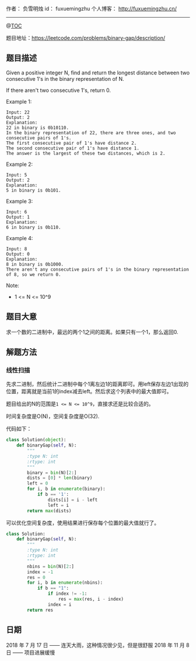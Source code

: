 
作者： 		负雪明烛 
id：				fuxuemingzhu
个人博客：	http://fuxuemingzhu.cn/

---
@[TOC](目录)

题目地址：https://leetcode.com/problems/binary-gap/description/

## 题目描述

Given a positive integer N, find and return the longest distance between two consecutive 1's in the binary representation of N.

If there aren't two consecutive 1's, return 0.

 

Example 1:

    Input: 22
    Output: 2
    Explanation: 
    22 in binary is 0b10110.
    In the binary representation of 22, there are three ones, and two consecutive pairs of 1's.
    The first consecutive pair of 1's have distance 2.
    The second consecutive pair of 1's have distance 1.
    The answer is the largest of these two distances, which is 2.

Example 2:

    Input: 5
    Output: 2
    Explanation: 
    5 in binary is 0b101.

Example 3:

    Input: 6
    Output: 1
    Explanation: 
    6 in binary is 0b110.

Example 4:
    
    Input: 8
    Output: 0
    Explanation: 
    8 in binary is 0b1000.
    There aren't any consecutive pairs of 1's in the binary representation of 8, so we return 0.
 

Note:

- 1 <= N <= 10^9

## 题目大意

求一个数的二进制中，最远的两个1之间的距离。如果只有一个1，那么返回0.

## 解题方法

### 线性扫描

先求二进制，然后统计二进制中每个1离左边1的距离即可。用left保存左边1出现的位置，距离就是当前1的index减去left。然后求这个列表中的最大值即可。

题目给出的N的范围是``1 <= N <= 10^9``，直接求还是比较合适的。

时间复杂度是O(N)，空间复杂度是O(32).

代码如下：

```python
class Solution(object):
    def binaryGap(self, N):
        """
        :type N: int
        :rtype: int
        """
        binary = bin(N)[2:]
        dists = [0] * len(binary)
        left = 0
        for i, b in enumerate(binary):
            if b == '1':
                dists[i] = i - left
                left = i
        return max(dists)
```

可以优化空间复杂度，使用结果进行保存每个位置的最大值就行了。

```python
class Solution:
    def binaryGap(self, N):
        """
        :type N: int
        :rtype: int
        """
        nbins = bin(N)[2:]
        index = -1
        res = 0
        for i, b in enumerate(nbins):
            if b == "1":
                if index != -1:
                    res = max(res, i - index)
                index = i
        return res
```



## 日期

2018 年 7 月 17 日 —— 连天大雨，这种情况很少见，但是很舒服
2018 年 11 月 8 日 —— 项目进展缓慢
